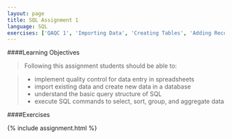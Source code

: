 ```yaml
---
layout: page
title: SQL Assignment 1
language: SQL
exercises: ['QAQC 1', 'Importing Data', 'Creating Tables', 'Adding Records', 'Updating Records', 'Basic Queries', 'Filtering', 'Sorting', 'Distinct', 'Missing Data', 'Grouping', 'Aggregation 1', 'Aggregation 2']
---
```


####Learning Objectives

> Following this assignment students should be able to:

> - implement quality control for data entry in spreadsheets
> - import existing data and create new data in a database
> - understand the basic query structure of SQL
> - execute SQL commands to select, sort, group, and aggregate data

####Exercises

{% include assignment.html %}
